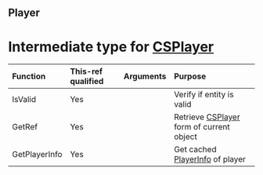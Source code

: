 ## Player

# Intermediate type for [CSPlayer](docs/../CSPlayer.md)

| Function | This-ref qualified | Arguments | Purpose |
| :-- | :-- | :-- | :-- |
| IsValid | Yes | | Verify if entity is valid |
| GetRef | Yes | | Retrieve [CSPlayer](docs/../CSPlayer.md) form of current object |
| GetPlayerInfo | Yes | | Get cached [PlayerInfo](docs/../PlayerInfo.md) of player |